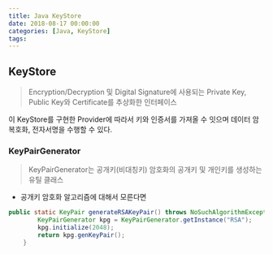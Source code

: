```yaml
---
title: Java KeyStore
date: 2018-08-17 00:00:00
categories: [Java, KeyStore]
tags:
---
```


## KeyStore  
> Encryption/Decryption 및 Digital Signature에 사용되는 Private Key, Public Key와 Certificate를 추상화한 인터페이스  

이 KeyStore를 구현한 Provider에 따라서 키와 인증서를 가져올 수 잇으며 데이터 암복호화, 전자서명을 수행할 수 있다.  

### KeyPairGenerator  
> KeyPairGenerator는 공개키(비대칭키) 암호화의 공개키 및 개인키를 생성하는 유틸 클래스

* 공개키 암호화 알고리즘에 대해서 모른다면 

```Java
public static KeyPair generateRSAKeyPair() throws NoSuchAlgorithmException {
        KeyPairGenerator kpg = KeyPairGenerator.getInstance("RSA");
        kpg.initialize(2048);
        return kpg.genKeyPair();
    }
```
